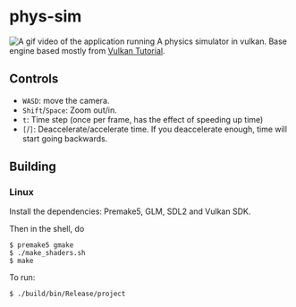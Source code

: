 # phys-sim
![A gif video of the application running](./images/physsim.gif)
A physics simulator in vulkan. Base engine based mostly from [Vulkan
Tutorial](https://vulkan-tutorial.com).

## Controls
 - `WASD`: move the camera.
 - `Shift`/`Space`: Zoom out/in.
 - `t`: Time step (once per frame, has the effect of speeding up time)
 - `[`/`]`: Deaccelerate/accelerate time. If you deaccelerate enough, time will start going backwards.

## Building
### Linux
Install the dependencies: Premake5, GLM, SDL2 and Vulkan SDK.


Then in the shell, do

    $ premake5 gmake
    $ ./make_shaders.sh
    $ make
    
To run:
    
    $ ./build/bin/Release/project

